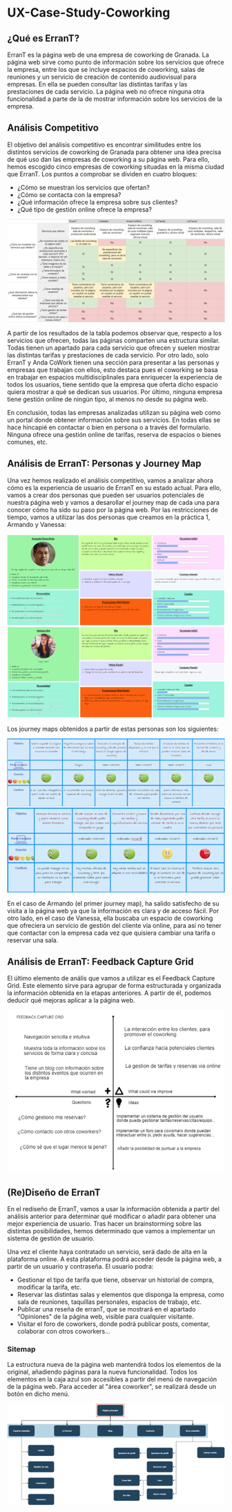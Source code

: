 # UX-Case-Study-Coworking
## ¿Qué es ErranT?
ErranT es la página web de una empresa de coworking de Granada. La página web sirve como punto de información sobre los servicios que ofrece la empresa, entre los que se incluye espacios de coworking, salas de reuniones y un servicio de creación de contenido audiovisual para empresas. En ella se pueden consultar las distintas tarifas y las prestaciones de cada servicio. La página web no ofrece ninguna otra funcionalidad a parte de la de mostrar información sobre los servicios de la empresa.
## Análisis Competitivo
El objetivo del análisis competitivo es encontrar similitudes entre los distintos servicios de coworking de Granada para obtener una idea precisa de qué uso dan las empresas de coworking a su página web. Para ello, hemos escogido cinco empresas de coworking situadas en la misma ciudad que ErranT. Los puntos a comprobar se dividen en cuatro bloques:
* ¿Cómo se muestran los servicios que ofertan?
* ¿Cómo se contacta con la empresa?
* ¿Qué información ofrece la empresa sobre sus clientes?
* ¿Qué tipo de gestión online ofrece la empresa?

![Análisis_competitivo](img/analisis_competitivo.png)

A partir de los resultados de la tabla podemos observar que, respecto a los servicios que ofrecen, todas las páginas comparten una estructura similar. Todas tienen un apartado para cada servicio que ofrecen y suelen mostrar las distintas tarifas y prestaciones de cada servicio. Por otro lado, solo ErranT y Anda CoWork tienen una sección para presentar a las personas y empresas que trabajan con ellos, esto destaca pues el coworking se basa en trabajar en espacios multidisciplinales para enriquecer la experiencia de todos los usuarios, tiene sentido que la empresa que oferta dicho espacio quiera mostrar a qué se dedican sus usuarios. Por último, ninguna empresa tiene gestión online de ningún tipo, al menos no desde su página web.

En conclusión, todas las empresas analizadas utilizan su página web como un portal donde obtener información sobre sus servicios. En todas ellas se hace hincapié en contactar o bien en persona o a través del formulario. Ninguna ofrece una gestión online de tarifas, reserva de espacios o bienes comunes, etc.

## Análisis de ErranT: Personas y Journey Map
Una vez hemos realizado el análisis competitivo, vamos a analizar ahora cómo es la experiencia de usuario de ErranT en su estado actual. Para ello, vamos a crear dos personas que pueden ser usuarios potenciales de nuestra página web y vamos a desarollar el journey map de cada una para conocer cómo ha sido su paso por la página web. Por las restricciones de tiempo, vamos a utilizar las dos personas que creamos en la práctica 1, Armando y Vanessa:

![Persona_1](img/persona1.png)
![Persona_2](img/persona2.png)

Los journey maps obtenidos a partir de estas personas son los siguientes:

![Journey_Map_1](img/journey1.png)
![Journey_Map_2](img/journey2.png)

En el caso de Armando (el primer journey map), ha salido satisfecho de su visita a la página web ya que la información es clara y de acceso fácil. Por otro lado, en el caso de Vanessa, ella buscaba un espacio de coworking que ofreciera un servicio de gestión del cliente vía online, para así no tener que contactar con la empresa cada vez que quisiera cambiar una tarifa o reservar una sala.

## Análisis de ErranT: Feedback Capture Grid
El último elemento de anális que vamos a utilizar es el Feedback Capture Grid. Este elemento sirve para agrupar de forma estructurada y organizada la información obtenida en la etapas anteriores. A partir de él, podemos deducir qué mejoras aplicar a la página web.

![Feedback_capture_grid](img/FCG.png)


## (Re)Diseño de ErranT
En el rediseño de ErranT, vamos a usar la información obtenida a partir del análisis anterior para determinar qué modificar o añadir para obtener una mejor experiencia de usuario. Tras hacer un brainstorming sobre las distintas posibilidades, hemos determinado que vamos a implementar un sistema de gestión de usuario.

Una vez el cliente haya contratado un servicio, será dado de alta en la plataforma online. A esta plataforma podrá acceder desde la página web, a partir de un usuario y contraseña. El usuario podra:
* Gestionar el tipo de tarifa que tiene, observar un historial de compra, modificar la tarifa, etc.
* Reservar las distintas salas y elementos que disponga la empresa, como sala de reuniones, taquillas personales, espacios de trabajo, etc.
* Publicar una reseña de erranT, que se mostrará en el apartado "Opiniones" de la página web, visible para cualquier visitante.
* Visitar el foro de coworkers, donde podrá publicar posts, comentar, colaborar con otros coworkers...

### Sitemap
La estructura nueva de la página web mantendrá todos los elementos de la original, añadiendo páginas para la nueva funcionalidad. Todos los elementos en la caja azul son accesibles a partir del menú de navegación de la página web. Para acceder al "área coworker", se realizará desde un botón en dicho menú.

![Sitemap](img/sitemap.png)
